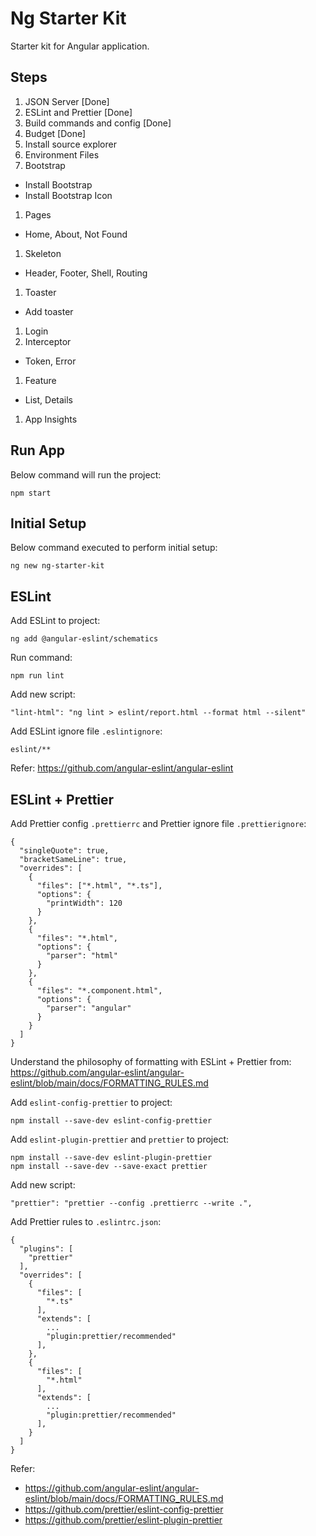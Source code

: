 # Ng Starter Kit

Starter kit for Angular application.

## Steps

1. JSON Server [Done]
1. ESLint and Prettier [Done]
1. Build commands and config [Done]
1. Budget [Done]
1. Install source explorer
1. Environment Files
1. Bootstrap

- Install Bootstrap
- Install Bootstrap Icon

1. Pages

- Home, About, Not Found

1. Skeleton

- Header, Footer, Shell, Routing

1. Toaster

- Add toaster

1. Login
1. Interceptor

- Token, Error

1. Feature

- List, Details

1. App Insights

## Run App

Below command will run the project:

```
npm start
```

## Initial Setup

Below command executed to perform initial setup:

```
ng new ng-starter-kit
```

## ESLint

Add ESLint to project:

```
ng add @angular-eslint/schematics
```

Run command:

```
npm run lint
```

Add new script:

```
"lint-html": "ng lint > eslint/report.html --format html --silent"
```

Add ESLint ignore file `.eslintignore`:

```
eslint/**
```

Refer: https://github.com/angular-eslint/angular-eslint

## ESLint + Prettier

Add Prettier config `.prettierrc` and Prettier ignore file `.prettierignore`:

```
{
  "singleQuote": true,
  "bracketSameLine": true,
  "overrides": [
    {
      "files": ["*.html", "*.ts"],
      "options": {
        "printWidth": 120
      }
    },
    {
      "files": "*.html",
      "options": {
        "parser": "html"
      }
    },
    {
      "files": "*.component.html",
      "options": {
        "parser": "angular"
      }
    }
  ]
}
```

Understand the philosophy of formatting with ESLint + Prettier from:
https://github.com/angular-eslint/angular-eslint/blob/main/docs/FORMATTING_RULES.md

Add `eslint-config-prettier` to project:

```
npm install --save-dev eslint-config-prettier
```

Add `eslint-plugin-prettier` and `prettier` to project:

```
npm install --save-dev eslint-plugin-prettier
npm install --save-dev --save-exact prettier
```

Add new script:

```
"prettier": "prettier --config .prettierrc --write .",
```

Add Prettier rules to `.eslintrc.json`:

```
{
  "plugins": [
    "prettier"
  ],
  "overrides": [
    {
      "files": [
        "*.ts"
      ],
      "extends": [
        ...
        "plugin:prettier/recommended"
      ],
    },
    {
      "files": [
        "*.html"
      ],
      "extends": [
        ...
        "plugin:prettier/recommended"
      ],
    }
  ]
}

```

Refer:

- https://github.com/angular-eslint/angular-eslint/blob/main/docs/FORMATTING_RULES.md
- https://github.com/prettier/eslint-config-prettier
- https://github.com/prettier/eslint-plugin-prettier
